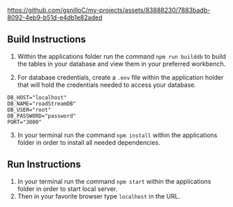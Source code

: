 https://github.com/gsnilloC/my-projects/assets/83888230/7883badb-8092-4eb9-b51d-e4db1e82aded

## Build Instructions
1. Within the applications folder run the command ```npm run builddb``` to build the tables in your database and view them in your preferred workbench.

2. For database credentials, create a ```.env``` file within the application holder that will hold the credentials needed to access your database.
```
DB_HOST="localhost"
DB_NAME="roadStreamDB"
DB_USER="root"
DB_PASSWORD="password"
PORT="3000" 
```
3. In your terminal run the command ```npm install``` within the applications folder in order to install all needed dependencies. 

## Run Instructions
1. In your terminal run the command ```npm start``` within the applications folder in order to start local server.
2. Then in your favorite browser type ```localhost``` in the URL.
